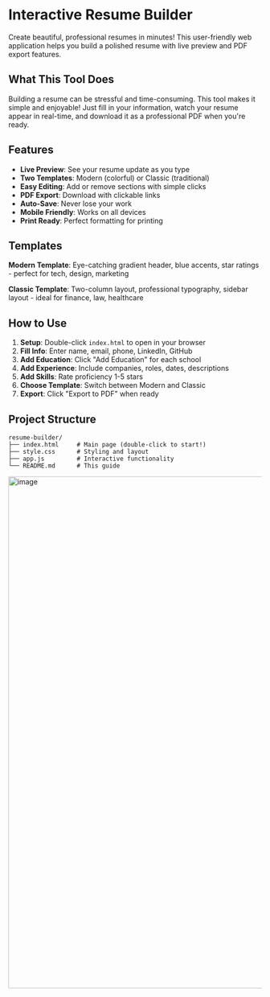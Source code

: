# Interactive Resume Builder

Create beautiful, professional resumes in minutes! This user-friendly web application helps you build a polished resume with live preview and PDF export features.

## What This Tool Does

Building a resume can be stressful and time-consuming. This tool makes it simple and enjoyable! Just fill in your information, watch your resume appear in real-time, and download it as a professional PDF when you're ready.


## Features

- **Live Preview**: See your resume update as you type
- **Two Templates**: Modern (colorful) or Classic (traditional)
- **Easy Editing**: Add or remove sections with simple clicks
- **PDF Export**: Download with clickable links
- **Auto-Save**: Never lose your work
- **Mobile Friendly**: Works on all devices
- **Print Ready**: Perfect formatting for printing

## Templates

**Modern Template**: Eye-catching gradient header, blue accents, star ratings - perfect for tech, design, marketing

**Classic Template**: Two-column layout, professional typography, sidebar layout - ideal for finance, law, healthcare

## How to Use

1. **Setup**: Double-click `index.html` to open in your browser
2. **Fill Info**: Enter name, email, phone, LinkedIn, GitHub
3. **Add Education**: Click "Add Education" for each school
4. **Add Experience**: Include companies, roles, dates, descriptions
5. **Add Skills**: Rate proficiency 1-5 stars
6. **Choose Template**: Switch between Modern and Classic
7. **Export**: Click "Export to PDF" when ready

## Project Structure

```
resume-builder/
├── index.html     # Main page (double-click to start!)
├── style.css      # Styling and layout
├── app.js         # Interactive functionality
└── README.md      # This guide
```
<img width="1918" height="1018" alt="image" src="https://github.com/user-attachments/assets/6a893a1c-b587-4682-a5d6-f90513e765a1" />
